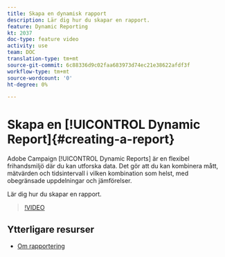 ```yaml
---
title: Skapa en dynamisk rapport
description: Lär dig hur du skapar en rapport.
feature: Dynamic Reporting
kt: 2037
doc-type: feature video
activity: use
team: DOC
translation-type: tm+mt
source-git-commit: 6c88336d9c02faa683973d74ec21e38622afdf3f
workflow-type: tm+mt
source-wordcount: '0'
ht-degree: 0%

---
```



# Skapa en [!UICONTROL Dynamic Report]{#creating-a-report}

Adobe Campaign [!UICONTROL Dynamic Reports] är en flexibel frihandsmiljö där du kan utforska data. Det gör att du kan kombinera mått, mätvärden och tidsintervall i vilken kombination som helst, med obegränsade uppdelningar och jämförelser.

Lär dig hur du skapar en rapport.

>[!VIDEO](https://video.tv.adobe.com/v/25264/?quality=12)

## Ytterligare resurser

* [Om rapportering](https://docs.adobe.com/content/help/en/campaign-standard/using/reporting/about-reporting/about-dynamic-reports.html)

